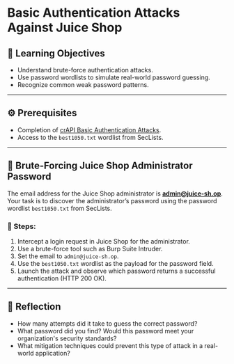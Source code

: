 # Basic Authentication Attacks Against Juice Shop

## 🧠 Learning Objectives
- Understand brute-force authentication attacks.
- Use password wordlists to simulate real-world password guessing.
- Recognize common weak password patterns.

---

## ⚙️ Prerequisites
- Completion of [crAPI Basic Authentication Attacks](../crAPI/5_basic_Authentication_Attacks.md).
- Access to the `best1050.txt` wordlist from SecLists.

---

## 🔐 Brute-Forcing Juice Shop Administrator Password

The email address for the Juice Shop administrator is **admin@juice-sh.op**.  
Your task is to discover the administrator’s password using the password wordlist `best1050.txt` from SecLists.

### 📌 Steps:
1. Intercept a login request in Juice Shop for the administrator.
2. Use a brute-force tool such as Burp Suite Intruder.
3. Set the email to `admin@juice-sh.op`.
4. Use the `best1050.txt` wordlist as the payload for the password field.
5. Launch the attack and observe which password returns a successful authentication (HTTP 200 OK).

---

## 🧠 Reflection
- How many attempts did it take to guess the correct password?
- What password did you find? Would this password meet your organization's security standards?
- What mitigation techniques could prevent this type of attack in a real-world application?
